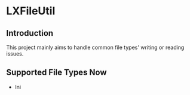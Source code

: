 # LXFileUtil

## Introduction

This project mainly aims to handle common file types' writing or reading issues.

## Supported File Types Now

- Ini
